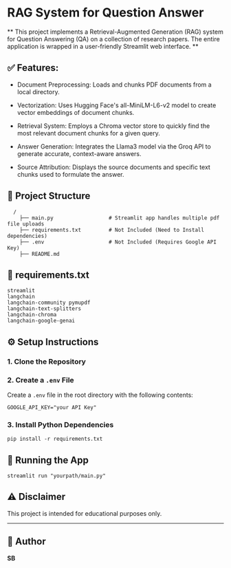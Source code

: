 # RAG System for Question Answer

** This project implements a Retrieval-Augmented Generation (RAG) system for Question Answering (QA) on a collection of research papers. The entire application is wrapped in a user-friendly Streamlit web interface. **


## ✅ Features: 

  - Document Preprocessing: Loads and chunks PDF documents from a local directory.

  - Vectorization: Uses Hugging Face's all-MiniLM-L6-v2 model to create vector embeddings of document chunks.

  - Retrieval System: Employs a Chroma vector store to quickly find the most relevant document chunks for a given query.

  - Answer Generation: Integrates the Llama3 model via the Groq API to generate accurate, context-aware answers.

  - Source Attribution: Displays the source documents and specific text chunks used to formulate the answer.



  ## 🧱 Project Structure


      /
        ├── main.py                  # Streamlit app handles multiple pdf file uploads
        ├── requirements.txt         # Not Included (Need to Install dependencies)
        ├── .env                     # Not Included (Requires Google API Key)
        ├── README.md                


  ## 📄 requirements.txt

    streamlit
    langchain
    langchain-community pymupdf
    langchain-text-splitters
    langchain-chroma
    langchain-google-genai


  ## ⚙️ Setup Instructions

  ### 1. Clone the Repository

  ### 2. Create a `.env` File

  Create a `.env` file in the root directory with the following contents:

    GOOGLE_API_KEY="your API Key"

  ### 3. Install Python Dependencies

    pip install -r requirements.txt


  ## 🚀 Running the App

    streamlit run "yourpath/main.py"


  ## ⚠️ Disclaimer

  This project is intended for educational purposes only.

---

## 🙌 Author

**SB**  

